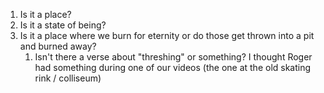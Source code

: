 1. Is it a place?
2. Is it a state of being?
3. Is it a place where we burn for eternity or do those get thrown into a pit and burned away?
	1. Isn't there a verse about "threshing" or something? I thought Roger had something during one of our videos (the one at the old skating rink / colliseum)